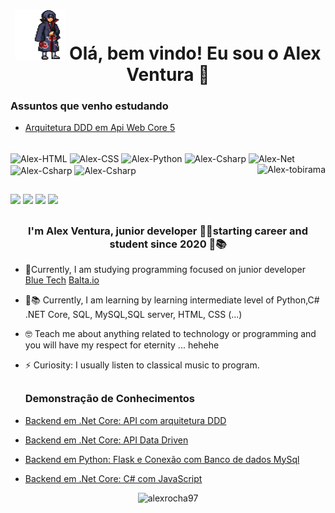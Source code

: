  <h1 align="center"> <img src="anime.gif" width="80px" height="80px" />   Olá, bem vindo! Eu sou o Alex Ventura 👋 </h1>
 
 ### Assuntos que venho estudando
  - [Arquitetura DDD em Api Web Core 5 ](https://github.com/alexrocha97/Api_arquitetura_DDD)
  
</div>  
<div style="display: inline_block"><br>
  <img align="center" alt="Alex-HTML" height="30" width="70" src="https://img.shields.io/badge/HTML-239120?style=for-the-badge&logo=html5&logoColor=white">
  <img align="center" alt="Alex-CSS" height="30" width="70" src="https://img.shields.io/badge/CSS-239120?&style=for-the-badge&logo=css3&logoColor=white">
  <img align="center" alt="Alex-Python" height="30" width="70" src="https://img.shields.io/badge/Python-3776AB?style=for-the-badge&logo=python&logoColor=white">
  <img align="center" alt="Alex-Csharp" height="30" width="70" src="https://img.shields.io/badge/C%23-239120?style=for-the-badge&logo=c-sharp&logoColor=white">
  <img align="center" alt="Alex-Net" height="30" width="70" src="https://img.shields.io/badge/.NET-5C2D91?style=for-the-badge&logo=.net&logoColor=white">
  <img align="center" alt="Alex-Csharp" height="30" width="70" src="https://img.shields.io/badge/JavaScript-323330?style=for-the-badge&logo=javascript&logoColor=F7DF1E">
  <img align="center" alt="Alex-Csharp" height="30" width="70" src="https://img.shields.io/badge/Bootstrap-563D7C?style=for-the-badge&logo=bootstrap&logoColor=white">
  <img align="right" alt="Alex-tobirama" src="https://media1.tenor.com/images/fb7c7ee08851655824e6dc9c5d1024dc/tenor.gif?itemid=4474077">
</div>

  ##
  
<div>
    <a href="https://www.instagram.com/aalexrocha_/" target="_blank"><img src="https://img.shields.io/badge/-Instagram-%23E4405F?style=for-the-badge&logo=instagram&logoColor=white" target="_blank"></a>
   <a href="https://discord.com/channels/@AlexRocha#7880" target="_blank"><img src="https://img.shields.io/badge/Discord-7289DA?style=for-the-badge&logo=discord&logoColor=white" target="_blank"></a> 
    <a href = "mailto:venturarocha08@gmail.com"><img src="https://img.shields.io/badge/-Gmail-%23333?style=for-the-badge&logo=gmail&logoColor=white" target="_blank"></a>
    <a href="https://www.linkedin.com/in/alex-rocha-a38b26125/" target="_blank"><img src="https://img.shields.io/badge/-LinkedIn-%230077B5?style=for-the-badge&logo=linkedin&logoColor=white" target="_blank"></a> 
  
</div>
  
  ##

  ### <div align="center">I'm Alex Ventura, junior developer 👨‍💻starting career and student since 2020 🚀📚</div>  
  
- 🔭Currently, I am studying programming focused on junior developer [Blue Tech](https://portal.thefutureisblue.me/) [Balta.io](https://balta.io/player)  

- 🌱📚 Currently, I am learning by learning intermediate level of Python,C# .NET Core, SQL, MySQL,SQL server, HTML, CSS (...)  
  
- 🤓 Teach me about anything related to technology or programming and you will have my respect for eternity ... hehehe

- ⚡ Curiosity: I usually listen to classical music to program.  
  
  ##
  
  ### Demonstração de Conhecimentos

- [Backend em .Net Core: API com arquitetura DDD](https://github.com/alexrocha97/Api_arquitetura_DDD)
- [Backend em .Net Core: API Data Driven](https://github.com/alexrocha97/API-Data-Driven)
- [Backend em Python: Flask e Conexão com Banco de dados MySql](https://github.com/alexrocha97/API-Data-Driven)
- [Backend em .Net Core: C# com JavaScript](https://github.com/alexrocha97/Controle_Recurso)
  
<div align="center">
  <img src="https://komarev.com/ghpvc/?username=alexrocha97&color=green" alt="alexrocha97" />   
</div>  

